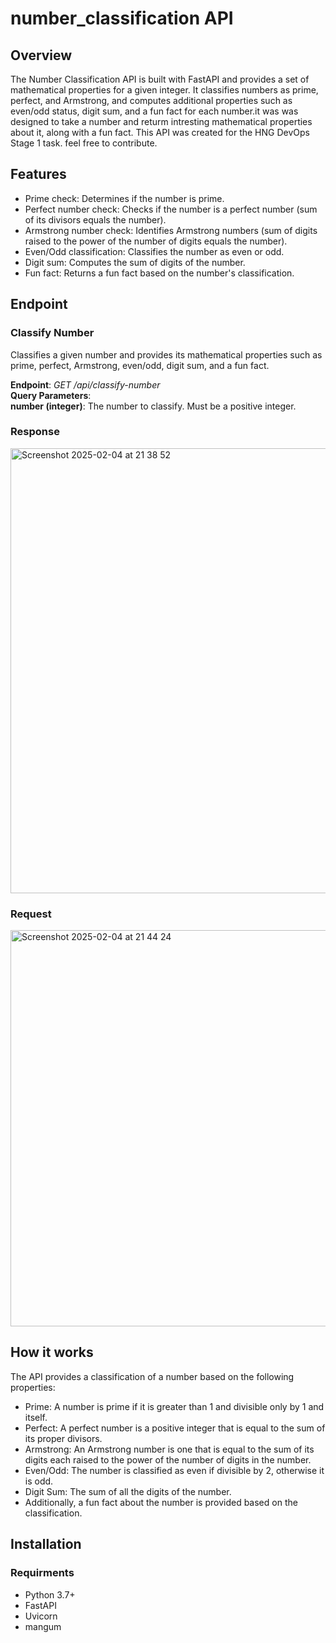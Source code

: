 # number_classification API
## Overview
The Number Classification API is built with FastAPI and provides a set of mathematical properties for a given integer. It classifies numbers as prime, perfect, and Armstrong, and computes additional properties such as even/odd status, digit sum, and a fun fact for each number.it was was designed to take a number and returm intresting mathematical properties about it, along with a fun fact.
This API was created for the HNG DevOps Stage 1 task. feel free to contribute.
## Features
- Prime check: Determines if the number is prime.
- Perfect number check: Checks if the number is a perfect number (sum of its divisors equals the number).
- Armstrong number check: Identifies Armstrong numbers (sum of digits raised to the power of the number of digits equals the number).
- Even/Odd classification: Classifies the number as even or odd.
- Digit sum: Computes the sum of digits of the number.
- Fun fact: Returns a fun fact based on the number's classification.
## Endpoint
### Classify Number
Classifies a given number and provides its mathematical properties such as prime, perfect, Armstrong, even/odd, digit sum, and a fun fact.

**Endpoint**: _GET /api/classify-number_ <br>
**Query Parameters**: <br>
**number (integer)**: The number to classify. Must be a positive integer.

### Response
<img width="712" alt="Screenshot 2025-02-04 at 21 38 52" src="https://github.com/user-attachments/assets/3e79ea7e-03e6-417e-9bbf-139cc83ab078" />

### Request
<img width="634" alt="Screenshot 2025-02-04 at 21 44 24" src="https://github.com/user-attachments/assets/5dfe299a-aee3-4f30-9045-307e0858f0c2" />


## How it works
The API provides a classification of a number based on the following properties:

- Prime: A number is prime if it is greater than 1 and divisible only by 1 and itself.
- Perfect: A perfect number is a positive integer that is equal to the sum of its proper divisors.
- Armstrong: An Armstrong number is one that is equal to the sum of its digits each raised to the power of the number of digits in the number.
- Even/Odd: The number is classified as even if divisible by 2, otherwise it is odd.
- Digit Sum: The sum of all the digits of the number.
- Additionally, a fun fact about the number is provided based on the classification.

## Installation
### Requirments
- Python 3.7+
- FastAPI
- Uvicorn
- mangum


